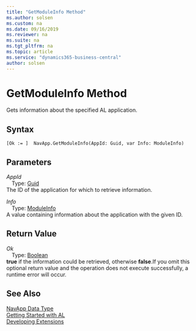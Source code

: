 ```yaml
---
title: "GetModuleInfo Method"
ms.author: solsen
ms.custom: na
ms.date: 09/16/2019
ms.reviewer: na
ms.suite: na
ms.tgt_pltfrm: na
ms.topic: article
ms.service: "dynamics365-business-central"
author: solsen
---
```

[//]: # (START>DO_NOT_EDIT)
[//]: # (IMPORTANT:Do not edit any of the content between here and the END>DO_NOT_EDIT.)
[//]: # (Any modifications should be made in the .xml files in the ModernDev repo.)
# GetModuleInfo Method
Gets information about the specified AL application.


## Syntax
```
[Ok := ]  NavApp.GetModuleInfo(AppId: Guid, var Info: ModuleInfo)
```
## Parameters
*AppId*  
&emsp;Type: [Guid](../guid/guid-data-type.md)  
The ID of the application for which to retrieve information.
        
*Info*  
&emsp;Type: [ModuleInfo](../moduleinfo/moduleinfo-data-type.md)  
A value containing information about the application with the given ID.  


## Return Value
*Ok*  
&emsp;Type: [Boolean](../boolean/boolean-data-type.md)  
**true** if the information could be retrieved, otherwise **false**.If you omit this optional return value and the operation does not execute successfully, a runtime error will occur.    


[//]: # (IMPORTANT: END>DO_NOT_EDIT)
## See Also
[NavApp Data Type](navapp-data-type.md)  
[Getting Started with AL](../../devenv-get-started.md)  
[Developing Extensions](../../devenv-dev-overview.md)